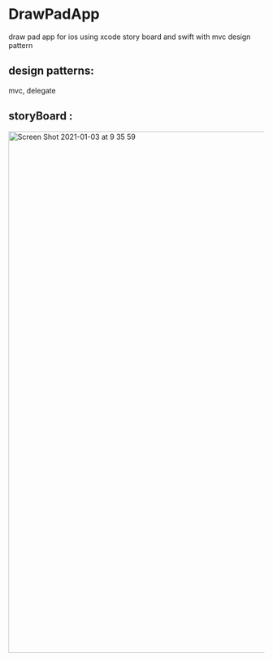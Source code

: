 # DrawPadApp
draw pad app for ios using xcode story board and swift with mvc design pattern

## design patterns: 
mvc,  delegate


## storyBoard : 


<img width="1026" alt="Screen Shot 2021-01-03 at 9 35 59" src="https://user-images.githubusercontent.com/51089069/103474008-e8783000-4da7-11eb-871a-2693362b8524.png">

